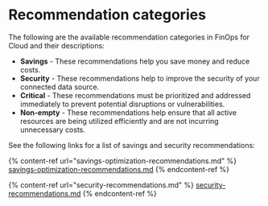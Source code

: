 # Recommendation categories

The following are the available recommendation categories in FinOps for Cloud and their descriptions:

* **Savings** - These recommendations help you save money and reduce costs.&#x20;
* **Security** - These recommendations help to improve the security of your connected data source.&#x20;
* **Critical** - These recommendations must be prioritized and addressed immediately to prevent potential disruptions or vulnerabilities.
* **Non-empty** - These recommendations help ensure that all active resources are being utilized efficiently and are not incurring unnecessary costs.

See the following links for a list of savings and security recommendations:

{% content-ref url="savings-optimization-recommendations.md" %}
[savings-optimization-recommendations.md](savings-optimization-recommendations.md)
{% endcontent-ref %}

{% content-ref url="security-recommendations.md" %}
[security-recommendations.md](security-recommendations.md)
{% endcontent-ref %}
